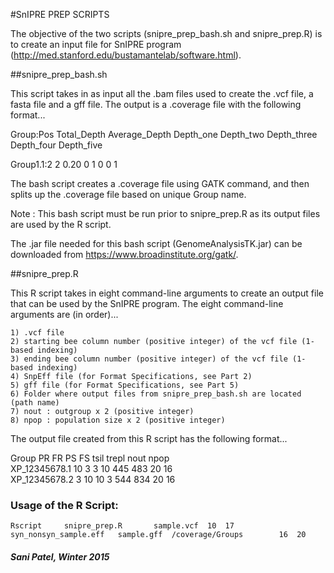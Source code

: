 #SnIPRE PREP SCRIPTS

The objective of the two scripts (snipre_prep_bash.sh and snipre_prep.R) is to create an input file for SnIPRE program (http://med.stanford.edu/bustamantelab/software.html).

##snipre_prep_bash.sh

This script takes in as input all the .bam files used to create the .vcf file, a fasta file and a gff file. The output is a .coverage file with the
following format... 

Group:Pos	Total_Depth	Average_Depth	Depth_one	Depth_two	Depth_three	Depth_four	Depth_five

Group1.1:2	2	0.20    0      1	0       0	1

The bash script creates a .coverage file using GATK command, and then splits up the .coverage file based on unique Group name. 

Note : This bash script must be run prior to snipre_prep.R as its output files are used by the R script.

The .jar file needed for this bash script (GenomeAnalysisTK.jar) can be downloaded from https://www.broadinstitute.org/gatk/.


##snipre_prep.R

This R script takes in eight command-line arguments to create an output file that can be used by the SnIPRE program. The eight command-line arguments
are (in order)...

	1) .vcf file
	2) starting bee column number (positive integer) of the vcf file (1-based indexing)
	3) ending bee column number (positive integer) of the vcf file (1-based indexing)
	4) SnpEff file (for Format Specifications, see Part 2)	
	5) gff file (for Format Specifications, see Part 5)
	6) Folder where output files from snipre_prep_bash.sh are located (path name)
	7) nout : outgroup x 2 (positive integer)
	8) npop : population size x 2 (positive integer)
	
The output file created from this R script has the following format...
	
Group	PR	FR	PS	FS	tsil	trepl	nout	npop		
XP_12345678.1	10	3	3 	10 	445	483	20	16	
XP_12345678.2	3	10	10	3 	544	834	20	16
	
### Usage of the R Script:
	Rscript		snipre_prep.R		sample.vcf	10	17	syn_nonsyn_sample.eff	sample.gff	/coverage/Groups		16	20

				
##### Sani Patel, Winter 2015
